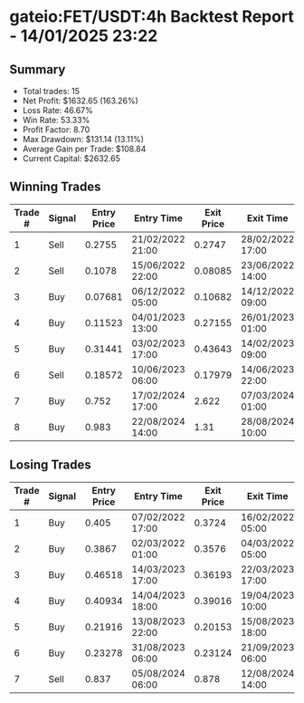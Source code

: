 # gateio:FET/USDT:4h Backtest Report - 14/01/2025 23:22
## Summary

- Total trades: 15
- Net Profit: $1632.65 (163.26%)
- Loss Rate: 46.67%
- Win Rate: 53.33%
- Profit Factor: 8.70
- Max Drawdown: $131.14 (13.11%)
- Average Gain per Trade: $108.84
- Current Capital: $2632.65

## Winning Trades

| Trade # | Signal | Entry Price | Entry Time | Exit Price | Exit Time | Gain |
|---------|--------|-------------|------------|------------|-----------|------|
| 1 | Sell | 0.2755 | 21/02/2022 21:00 | 0.2747 | 28/02/2022 17:00 | $0.71 |
| 2 | Sell | 0.1078 | 15/06/2022 22:00 | 0.08085 | 23/06/2022 14:00 | $60.13 |
| 3 | Buy | 0.07681 | 06/12/2022 05:00 | 0.10682 | 14/12/2022 09:00 | $99.85 |
| 4 | Buy | 0.11523 | 04/01/2023 13:00 | 0.27155 | 26/01/2023 01:00 | $380.57 |
| 5 | Buy | 0.31441 | 03/02/2023 17:00 | 0.43643 | 14/02/2023 09:00 | $145.80 |
| 6 | Sell | 0.18572 | 10/06/2023 06:00 | 0.17979 | 14/06/2023 22:00 | $12.28 |
| 7 | Buy | 0.752 | 17/02/2024 17:00 | 2.622 | 07/03/2024 01:00 | $943.30 |
| 8 | Buy | 0.983 | 22/08/2024 14:00 | 1.31 | 28/08/2024 10:00 | $202.13 |


## Losing Trades

| Trade # | Signal | Entry Price | Entry Time | Exit Price | Exit Time | Loss |
|---------|--------|-------------|------------|------------|-----------|------|
| 1 | Buy | 0.405 | 07/02/2022 17:00 | 0.3724 | 16/02/2022 05:00 | $20.12 |
| 2 | Buy | 0.3867 | 02/03/2022 01:00 | 0.3576 | 04/03/2022 05:00 | $18.45 |
| 3 | Buy | 0.46518 | 14/03/2023 17:00 | 0.36193 | 22/03/2023 17:00 | $91.47 |
| 4 | Buy | 0.40934 | 14/04/2023 18:00 | 0.39016 | 19/04/2023 10:00 | $18.24 |
| 5 | Buy | 0.21916 | 13/08/2023 22:00 | 0.20153 | 15/08/2023 18:00 | $31.19 |
| 6 | Buy | 0.23278 | 31/08/2023 06:00 | 0.23124 | 21/09/2023 06:00 | $2.51 |
| 7 | Sell | 0.837 | 05/08/2024 06:00 | 0.878 | 12/08/2024 14:00 | $30.13 |
